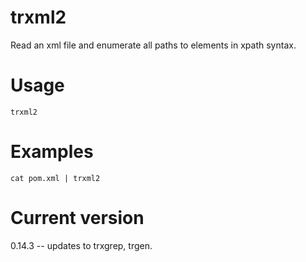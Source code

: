 # trxml2

Read an xml file and enumerate all paths to elements in xpath syntax.

# Usage

    trxml2

# Examples

    cat pom.xml | trxml2

# Current version

0.14.3 -- updates to trxgrep, trgen.
